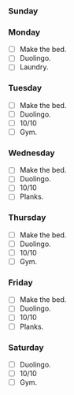 ### Sunday


### Monday

- [ ] Make the bed.
- [ ] Duolingo.
- [ ] Laundry.

### Tuesday

- [ ] Make the bed.
- [ ] Duolingo.
- [ ] 10/10
- [ ] Gym.

### Wednesday

- [ ] Make the bed.
- [ ] Duolingo.
- [ ] 10/10
- [ ] Planks.

### Thursday

- [ ] Make the bed.
- [ ] Duolingo.
- [ ] 10/10
- [ ] Gym.

### Friday

- [ ] Make the bed.
- [ ] Duolingo.
- [ ] 10/10
- [ ] Planks.

### Saturday

- [ ] Duolingo.
- [ ] 10/10
- [ ] Gym.
